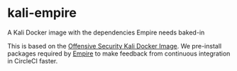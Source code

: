 # kali-empire

A Kali Docker image with the dependencies Empire needs baked-in

This is based on the [Offensive Security Kali Docker Image](https://github.com/offensive-security/kali-linux-docker). We pre-install packages
required by [Empire](https://github.com/EmpireProject/Empire) to make feedback from continuous integration in CircleCI faster.
